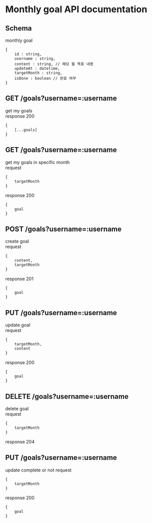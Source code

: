 # Monthly goal API documentation

## Schema

monthly goal

```
{
    id : string,
    username : string,
    content : string, // 해당 월 목표 내용
    updateAt : datetime,
    targetMonth : string,
    isDone : boolean // 완료 여부
}
```

## GET /goals?username=:username

get my goals <br>
response 200

```
{
    [...goals]
}
```

## GET /goals?username=:username

get my goals in specific month <br>
request

```
{
    targetMonth
}
```

response 200

```
{
    goal
}
```

## POST /goals?username=:username

create goal <br>
request

```
{
    content,
    targetMonth
}
```

response 201

```
{
    goal
}
```

## PUT /goals?username=:username

update goal <br>
request

```
{
    targetMonth,
    content
}
```

response 200

```
{
    goal
}
```

## DELETE /goals?username=:username

delete goal <br>
request

```
{
    targetMonth
}
```

response 204

## PUT /goals?username=:username

update complete or not
request

```
{
    targetMonth
}
```

response 200

```
{
    goal
}
```

